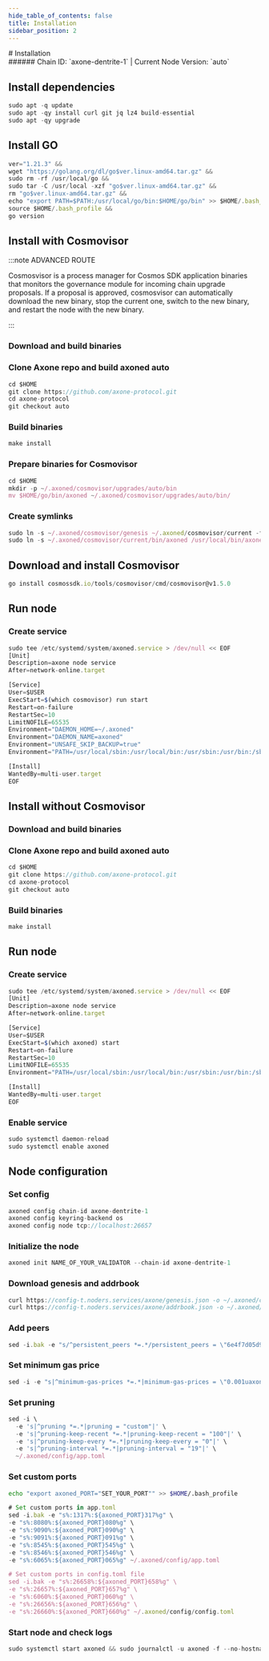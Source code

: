 ```yaml
---
hide_table_of_contents: false
title: Installation
sidebar_position: 2
---
```


<div class="h1-with-icon icon-axone">
# Installation
</div>
###### Chain ID: `axone-dentrite-1` | Current Node Version: `auto`

## Install dependencies

```js
sudo apt -q update
sudo apt -qy install curl git jq lz4 build-essential
sudo apt -qy upgrade
```

## Install GO
```js
ver="1.21.3" &&
wget "https://golang.org/dl/go$ver.linux-amd64.tar.gz" &&
sudo rm -rf /usr/local/go &&
sudo tar -C /usr/local -xzf "go$ver.linux-amd64.tar.gz" &&
rm "go$ver.linux-amd64.tar.gz" &&
echo "export PATH=$PATH:/usr/local/go/bin:$HOME/go/bin" >> $HOME/.bash_profile &&
source $HOME/.bash_profile &&
go version
```

## Install with Cosmovisor
:::note ADVANCED ROUTE

Cosmosvisor is a process manager for Cosmos SDK application binaries that monitors the governance module for incoming chain upgrade proposals. If a proposal is approved, cosmosvisor can automatically download the new binary, stop the current one, switch to the new binary, and restart the node with the new binary.

:::
### Download and build binaries
### Clone Axone repo and build axoned auto
```js
cd $HOME
git clone https://github.com/axone-protocol.git
cd axone-protocol
git checkout auto
```

### Build binaries
```js
make install
```
### Prepare binaries for Cosmovisor
```js
cd $HOME
mkdir -p ~/.axoned/cosmovisor/upgrades/auto/bin
mv $HOME/go/bin/axoned ~/.axoned/cosmovisor/upgrades/auto/bin/
```

### Create symlinks
```js
sudo ln -s ~/.axoned/cosmovisor/genesis ~/.axoned/cosmovisor/current -f
sudo ln -s ~/.axoned/cosmovisor/current/bin/axoned /usr/local/bin/axoned -f
```

## Download and install Cosmovisor
```js
go install cosmossdk.io/tools/cosmovisor/cmd/cosmovisor@v1.5.0
```

## Run node
### Create service
```js
sudo tee /etc/systemd/system/axoned.service > /dev/null << EOF
[Unit]
Description=axone node service
After=network-online.target

[Service]
User=$USER
ExecStart=$(which cosmovisor) run start
Restart=on-failure
RestartSec=10
LimitNOFILE=65535
Environment="DAEMON_HOME=~/.axoned"
Environment="DAEMON_NAME=axoned"
Environment="UNSAFE_SKIP_BACKUP=true"
Environment="PATH=/usr/local/sbin:/usr/local/bin:/usr/sbin:/usr/bin:/sbin:/bin:/usr/games:/usr/local/games:/snap/bin:~/.axoned/cosmovisor/current/bin"

[Install]
WantedBy=multi-user.target
EOF
```

## Install without Cosmovisor

### Download and build binaries
### Clone Axone repo and build axoned auto
```js
cd $HOME
git clone https://github.com/axone-protocol.git
cd axone-protocol
git checkout auto
```

### Build binaries
```js
make install
```

## Run node
### Create service
```js
sudo tee /etc/systemd/system/axoned.service > /dev/null << EOF
[Unit]
Description=axone node service
After=network-online.target

[Service]
User=$USER
ExecStart=$(which axoned) start
Restart=on-failure
RestartSec=10
LimitNOFILE=65535
Environment="PATH=/usr/local/sbin:/usr/local/bin:/usr/sbin:/usr/bin:/sbin:/bin:/usr/games:/usr/local/games:/snap/bin"

[Install]
WantedBy=multi-user.target
EOF
```

### Enable service
```js
sudo systemctl daemon-reload
sudo systemctl enable axoned
```

## Node configuration
### Set config
```js
axoned config chain-id axone-dentrite-1
axoned config keyring-backend os
axoned config node tcp://localhost:26657
```

### Initialize the node
```js
axoned init NAME_OF_YOUR_VALIDATOR --chain-id axone-dentrite-1
```

### Download genesis and addrbook
```js
curl https://config-t.noders.services/axone/genesis.json -o ~/.axoned/config/genesis.json
curl https://config-t.noders.services/axone/addrbook.json -o ~/.axoned/config/addrbook.json
```
### Add peers
```js
sed -i.bak -e "s/^persistent_peers *=.*/persistent_peers = \"6e4f7d05d9bfec461eaaf10bc10983759078389f@axone-t-rpc.noders.services:20056\"/" ~/.axoned/config/config.toml
```

### Set minimum gas price
```js
sed -i -e "s|^minimum-gas-prices *=.*|minimum-gas-prices = \"0.001uaxone\"|" ~/.axoned/config/app.toml
```
### Set pruning
```js
sed -i \
  -e 's|^pruning *=.*|pruning = "custom"|' \
  -e 's|^pruning-keep-recent *=.*|pruning-keep-recent = "100"|' \
  -e 's|^pruning-keep-every *=.*|pruning-keep-every = "0"|' \
  -e 's|^pruning-interval *=.*|pruning-interval = "19"|' \
  ~/.axoned/config/app.toml
```

### Set custom ports

```bash
echo "export axoned_PORT="SET_YOUR_PORT"" >> $HOME/.bash_profile
```

```js
# Set custom ports in app.toml
sed -i.bak -e "s%:1317%:${axoned_PORT}317%g" \
-e "s%:8080%:${axoned_PORT}080%g" \
-e "s%:9090%:${axoned_PORT}090%g" \
-e "s%:9091%:${axoned_PORT}091%g" \
-e "s%:8545%:${axoned_PORT}545%g" \
-e "s%:8546%:${axoned_PORT}546%g" \
-e "s%:6065%:${axoned_PORT}065%g" ~/.axoned/config/app.toml

# Set custom ports in config.toml file
sed -i.bak -e "s%:26658%:${axoned_PORT}658%g" \
-e "s%:26657%:${axoned_PORT}657%g" \
-e "s%:6060%:${axoned_PORT}060%g" \
-e "s%:26656%:${axoned_PORT}656%g" \
-e "s%:26660%:${axoned_PORT}660%g" ~/.axoned/config/config.toml
```

### Start node and check logs
```js
sudo systemctl start axoned && sudo journalctl -u axoned -f --no-hostname -o cat
```